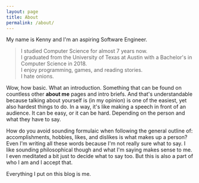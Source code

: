```yaml
---
layout: page
title: About
permalink: /about/
---
```


My name is Kenny and I'm an aspiring Software Engineer. 

> I studied Computer Science for almost 7 years now. <br/>
> I graduated from the University of Texas at Austin with a Bachelor's in Computer Science in 2018. <br/>
> I enjoy programming, games, and reading stories. <br/>
> I hate onions.

Wow, how basic. What an introduction. Something that can be found on countless other **about me** pages and intro briefs.
And that's understandable because talking about yourself is (in my opinion) is one of the easiest, yet also hardest things to do.
In a way, it's like making a speech in front of an audience. 
It can be easy, or it can be hard.
Depending on the person and what they have to say.

How do you avoid sounding formulaic when following the general outline of: accomplishments, hobbies, likes, and dislikes is what makes up a person? 
Even I'm writing all these words because I'm not really sure what to say.
I like sounding philosophical though and what I'm saying makes sense to me.
I even meditated a bit just to decide what to say too.
But this is also a part of who I am and I accept that.

Everything I put on this blog is me.
